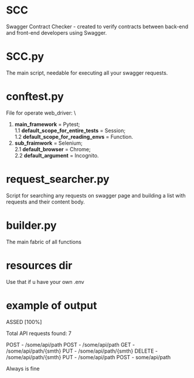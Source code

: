 # SCC
Swagger Contract Checker - created to verify contracts between back-end and front-end developers using Swagger.

# SCC.py
The main script, needable for executing all your swagger requests.

# conftest.py 
File for operate web_driver: \
1. **main_framework** = Pytest; \
1.1 **default_scope_for_entire_tests** = Session; \
1.2 **default_scope_for_reading_envs** = Function.
2. **sub_fraimwork** = Selenium; \
2.1 **default_browser** = Chrome; \
2.2 **default_argument** = Incognito.

# request_searcher.py
Script for searching any requests on swagger page and building a list with requests and their content body.

# builder.py
The main fabric of all functions

# resources dir
Use that if u have your own .env

# example of output
ASSED [100%]

Total API requests found: 7

POST - /some/api/path
POST - /some/api/path
GET - /some/api/path/{smth}
PUT - /some/api/path/{smth}
DELETE - /some/api/path/{smth}
PUT - /some/api/path
POST - some/api/path

Always is fine


